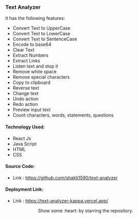 <h3>
Text Analyzer
</h3>

It has the following features:

- Convert Text to UpperCase
- Convert Text to LowerCase
- Convert Text to SentenceCase
- Encode to base64
- Clear Text
- Extract Numbers
- Extract Links
- Listen text and stop it
- Remove white space
- Remove special characters
- Copy to clipboard
- Reverse text
- Change text
- Undo action
- Redo action
- Preview input text
- Count characters, words, statements, questions

#### Technology Used:
 - React Js
 - Java Script
 - HTML
 - CSS

#### Source Code:
 - Link : https://github.com/shakti1590/text-analyzer
 
#### Deployment Link:
 - Link : https://text-analyzer-kappa.vercel.app/

<p align="center">
  Show some :heart: by starring the repository.
</p>
